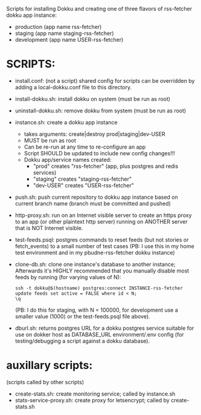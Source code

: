 Scripts for installing Dokku and creating one of three flavors of
rss-fetcher dokku app instance:

* production (app name rss-fetcher)
* staging (app name staging-rss-fetcher)
* development (app name USER-rss-fetcher)

# SCRIPTS:

* install.conf: (not a script) shared config for scripts
	can be overridden by adding a local-dokku.conf file to this directory.

* install-dokku.sh: install dokku on system (must be run as root)

* uninstall-dokku.sh: remove dokku from system (must be run as root)

* instance.sh: create a dokku app instance
	+ takes arguments: create|destroy prod|staging|dev-USER
	+ MUST be run as root
	+ Can be re-run at any time to re-configure an app
	+ Script SHOULD be updated to include new config changes!!!
	+ Dokku app/service names created:
	   * "prod" creates "rss-fetcher" (app, plus postgres and redis services)
	   * "staging" creates "staging-rss-fetcher"
	   * "dev-USER" creates "USER-rss-fetcher"

* push.sh: push current repository to dokku app instance
	based on current branch name (branch must be committed and pushed)

* http-proxy.sh: run on an Internet visible server to create an https proxy
	to an app (or other plaintext http server) running on ANOTHER
	server that is NOT Internet visible.

* test-feeds.psql: postgres commands to reset feeds (but not stories
	or fetch_events) to a small number of test cases
	(PB: I use this in my home test environment and in my
	pbudne-rss-fetcher dokku instance)

* clone-db.sh: clone one instance's database to another instance;
	Afterwards it's HIGHLY recommended that you manually disable most
	feeds by running (for varying values of N):

	```
	ssh -t dokku@$(hostname) postgres:connect INSTANCE-rss-fetcher
	update feeds set active = FALSE where id < N;
	\q
	```

	(PB: I do this for staging, with N = 100000, for development
	use a smaller value (1000) or the test-feeds.psql file above).

* dburl.sh: returns postgres URL for a dokku postgres service suitable
	for use on dokker host as DATABASE_URL environment/.env config
	(for testing/debugging a script against a dokku database).

# auxillary scripts:

(scripts called by other scripts)

* create-stats.sh: create monitoring service; called by instance.sh
* stats-service-proxy.sh: create proxy for letsencrypt; called by create-stats.sh

